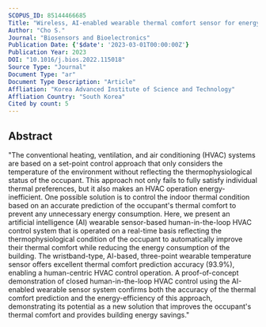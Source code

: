 ```yaml
---
SCOPUS_ID: 85144466685
Title: "Wireless, AI-enabled wearable thermal comfort sensor for energy-efficient, human-in-the-loop control of indoor temperature"
Author: "Cho S."
Journal: "Biosensors and Bioelectronics"
Publication Date: {'$date': '2023-03-01T00:00:00Z'}
Publication Year: 2023
DOI: "10.1016/j.bios.2022.115018"
Source Type: "Journal"
Document Type: "ar"
Document Type Description: "Article"
Affliation: "Korea Advanced Institute of Science and Technology"
Affliation Country: "South Korea"
Cited by count: 5
---
```


## Abstract
"The conventional heating, ventilation, and air conditioning (HVAC) systems are based on a set-point control approach that only considers the temperature of the environment without reflecting the thermophysiological status of the occupant. This approach not only fails to fully satisfy individual thermal preferences, but it also makes an HVAC operation energy-inefficient. One possible solution is to control the indoor thermal condition based on an accurate prediction of the occupant's thermal comfort to prevent any unnecessary energy consumption. Here, we present an artificial intelligence (AI) wearable sensor-based human-in-the-loop HVAC control system that is operated on a real-time basis reflecting the thermophysiological condition of the occupant to automatically improve their thermal comfort while reducing the energy consumption of the building. The wristband-type, AI-based, three-point wearable temperature sensor offers excellent thermal comfort prediction accuracy (93.9%), enabling a human-centric HVAC control operation. A proof-of-concept demonstration of closed human-in-the-loop HVAC control using the AI-enabled wearable sensor system confirms both the accuracy of the thermal comfort prediction and the energy-efficiency of this approach, demonstrating its potential as a new solution that improves the occupant's thermal comfort and provides building energy savings."
